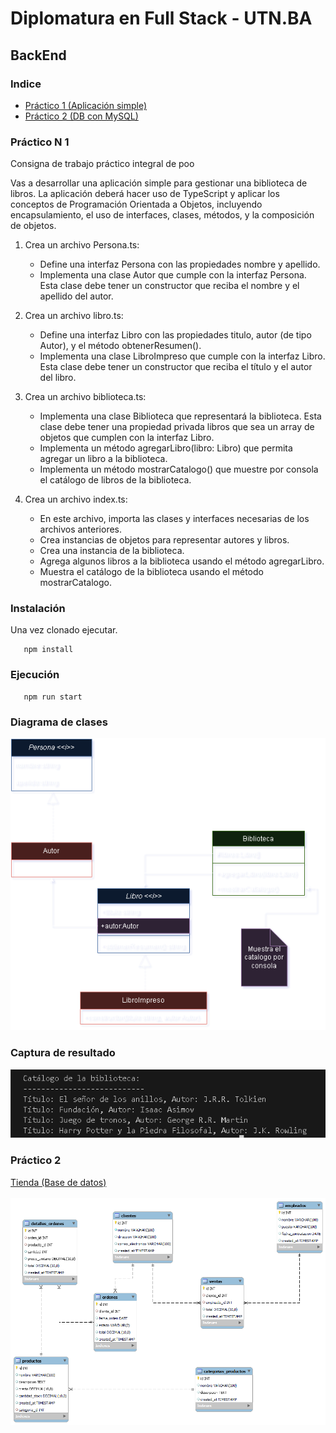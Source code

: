 # Diplomatura en Full Stack - UTN.BA
## BackEnd
### Indice

* <a href="#practico1">Práctico 1 (Aplicación simple)</a>
* <a href="#practico2">Práctico 2 (DB con MySQL)</a>



<a name="practico1"></a>
### Práctico N 1

Consigna de trabajo práctico integral de poo

Vas a desarrollar una aplicación simple para gestionar una biblioteca de libros. La aplicación deberá hacer uso de TypeScript y aplicar los conceptos de Programación Orientada a Objetos, incluyendo encapsulamiento, el uso de interfaces, clases, métodos, y la composición de objetos.

1. Crea un archivo Persona.ts:
   - Define una interfaz Persona con las propiedades nombre y apellido.
   - Implementa una clase Autor que cumple con la interfaz Persona. Esta clase debe tener un constructor que reciba el nombre y el apellido del autor.

2. Crea un archivo libro.ts:
   - Define una interfaz Libro con las propiedades titulo, autor (de tipo Autor), y el método obtenerResumen().
   - Implementa una clase LibroImpreso que cumple con la interfaz Libro. Esta clase debe tener un constructor que reciba el título y el autor del libro.

3. Crea un archivo biblioteca.ts:
   - Implementa una clase Biblioteca que representará la biblioteca. Esta clase debe tener una propiedad privada libros que sea un array de objetos que cumplen con la interfaz Libro.
   - Implementa un método agregarLibro(libro: Libro) que permita agregar un libro a la biblioteca.
   - Implementa un método mostrarCatalogo() que muestre por consola el catálogo de libros de la biblioteca.

4. Crea un archivo index.ts:
   - En este archivo, importa las clases y interfaces necesarias de los archivos anteriores.
   - Crea instancias de objetos para representar autores y libros.
   - Crea una instancia de la biblioteca.
   - Agrega algunos libros a la biblioteca usando el método agregarLibro.
   - Muestra el catálogo de la biblioteca usando el método mostrarCatalogo.

### Instalación
Una vez clonado ejecutar.
```
   npm install
```
### Ejecución
```
   npm run start
```

### Diagrama de clases
<p align="center">
   <img src="diagraman.png" />
</p>

### Captura de resultado

<img src="captura.png" />


<a name="practico2"></a>
### Práctico 2
<a href="./db/dump-tienda-202404092320.sql"> Tienda (Base de datos)
<br><br>
<img src="esquemaDBp2.png" />